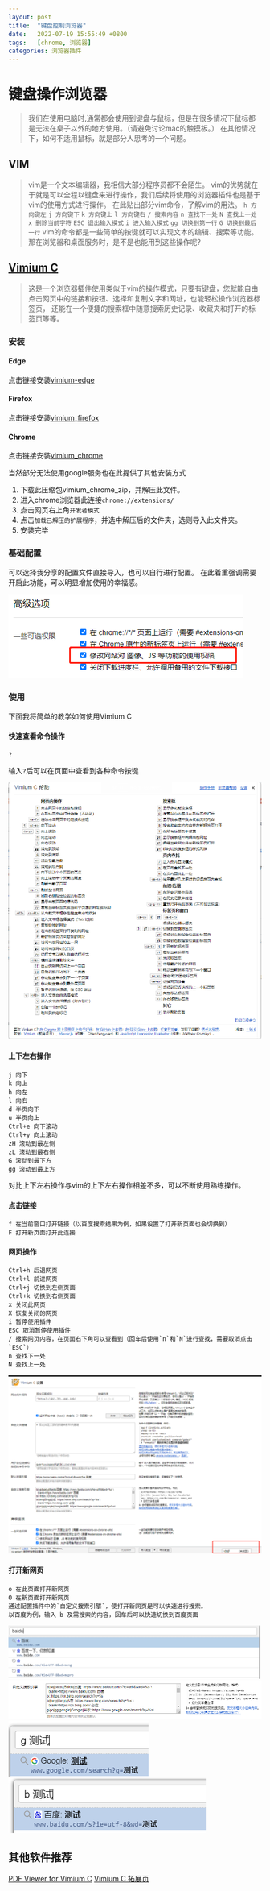 ```yaml
---
layout: post
title:  "键盘控制浏览器"
date:   2022-07-19 15:55:49 +0800
tags:   [chrome, 浏览器]
categories: 浏览器插件
---
```


# 键盘操作浏览器

>我们在使用电脑时,通常都会使用到键盘与鼠标，但是在很多情况下鼠标都是无法在桌子以外的地方使用。（请避免讨论mac的触摸板。）
在其他情况下，如何不适用鼠标，就是部分人思考的一个问题。

## VIM

>vim是一个文本编辑器，我相信大部分程序员都不会陌生。
vim的优势就在于就是可以全程以键盘来进行操作，我们后续将使用的浏览器插件也是基于vim的使用方式进行操作。
在此贴出部分vim命令，了解vim的用法。
`h 方向键左`
`j 方向键下`
`k 方向键上`
`l 方向键右`
`/ 搜索内容`
`n 查找下一处`
`N 查找上一处`
`x 删除当前字符`
`ESC 退出输入模式`
`i 进入输入模式`
`gg 切换到第一行`
`G 切换到最后一行`
vim的命令都是一些简单的按键就可以实现文本的编辑、搜索等功能。那在浏览器和桌面服务时，是不是也能用到这些操作呢?

## [Vimium C](https://github.com/gdh1995/vimium-c/blob/master/README-zh.md)

>这是一个浏览器插件使用类似于vim的操作模式，只要有键盘，您就能自由点击网页中的链接和按钮、选择和复制文字和网址，也能轻松操作浏览器标签页， 还能在一个便捷的搜索框中随意搜索历史记录、收藏夹和打开的标签页等等。

### 安装

#### Edge

点击链接安装[vimium-edge](https://microsoftedge.microsoft.com/addons/detail/vimium-c-%E5%85%A8%E9%94%AE%E7%9B%98%E6%93%8D%E4%BD%9C%E6%B5%8F%E8%A7%88%E5%99%A8/aibcglbfblnogfjhbcmmpobjhnomhcdo)

#### Firefox

点击链接安装[vimium_firefox](https://addons.mozilla.org/firefox/addon/vimium-c/?src=external-readme)

#### Chrome

点击链接安装[vimium_chrome](https://chrome.google.com/webstore/detail/vimium-c-all-by-keyboard/hfjbmagddngcpeloejdejnfgbamkjaeg)

当然部分无法使用google服务也在此提供了其他安装方式

1. 下载此压缩包vimium_chrome_zip，并解压此文件。
2. 进入chrome浏览器此连接`chrome://extensions/`
3. 点击网页右上角`开发者模式`
4. 点击`加载已解压的扩展程序`，并选中解压后的文件夹，选则导入此文件夹。
5. 安装完毕

### 基础配置

可以选择我分享的配置文件直接导入，也可以自行进行配置。
在此着重强调需要开启此功能，可以明显增加使用的幸福感。

![img](/assets/images/键盘控制浏览器/高级设置.jpg)

### 使用

下面我将简单的教学如何使用Vimium C

#### 快速查看命令操作

    ?
输入`?`后可以在页面中查看到各种命令按键

![img](/assets/images/键盘控制浏览器/各种快捷键.jpg)

#### 上下左右操作

    j 向下
    k 向上
    h 向左
    l 向右
    d 半页向下
    u 半页向上
    Ctrl+e 向下滚动 
    Ctrl+y 向上滚动 
    zH 滚动到最左侧
    zL 滚动到最右侧
    G 滚动到最下方
    gg 滚动到最上方

对比上下左右操作与vim的上下左右操作相差不多，可以不断使用熟练操作。

#### 点击链接

    f 在当前窗口打开链接（以百度搜索结果为例，如果设置了打开新页面也会切换到）
    F 打开新页面打开此连接

#### 网页操作

    Ctrl+h 后退网页
    Ctrl+l 前进网页
    Ctrl+j 切换到左侧页面
    Ctrl+k 切换到右侧页面
    x 关闭此网页
    X 恢复关闭的网页
    i 暂停使用插件
    ESC 取消暂停使用插件
    / 搜索网页内容，在页面右下角可以查看到（回车后使用`n`和`N`进行查找，需要取消点击`ESC`）
    n 查找下一处
    N 查找上一处

![img](/assets/images/键盘控制浏览器/搜索.jpg)

#### 打开新网页

    o 在此页面打开新网页
    O 在新页面打开新网页
    通过配置插件中的`自定义搜索引擎`，使打开新网页是可以快速进行搜索。
    以百度为例，输入 b 及需搜索的内容，回车后可以快速切换到百度页面

![img](/assets/images/键盘控制浏览器/打开新网页.jpg)
![img](/assets/images/键盘控制浏览器/自定义搜索引擎.jpg)
![img](/assets/images/键盘控制浏览器/谷歌.jpg)
![img](/assets/images/键盘控制浏览器/百度.jpg)

## 其他软件推荐

[PDF Viewer for Vimium C](https://chrome.google.com/webstore/detail/pdf-viewer-for-vimium-c/nacjakoppgmdcpemlfnfegmlhipddanj)
[Vimium C 拓展页](https://chrome.google.com/webstore/detail/newtab-adapter/cglpcedifkgalfdklahhcchnjepcckfn)
